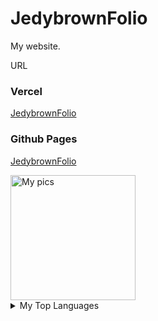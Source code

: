 # JedybrownFolio
 My website.

 URL

### Vercel
 [JedybrownFolio](https://jedidiahsolomon.vercel.app/)
 
### Github Pages
 [JedybrownFolio](https://jedidiah-solomon.github.io/JedybrownFolio/)

<img alt="My pics" src="https://user-images.githubusercontent.com/121108148/215294524-739aad63-9d80-4d8f-8273-c0d633853d5e.jpg" width="200" height="200">
                                                                                                    


<details>
    <summary> My Top Languages </summary>

    |   RANK          |Specializations
    |----------------:|---------------|
    |     1           |  HTML         |
    |     2           |  CSS          |
    |     3           |  JAVASCRIPT   |
    |     4           |  PHP          |

</details>


                                                                                                                     
                                                                          
                                                                                                                     
                                                                                                                     
